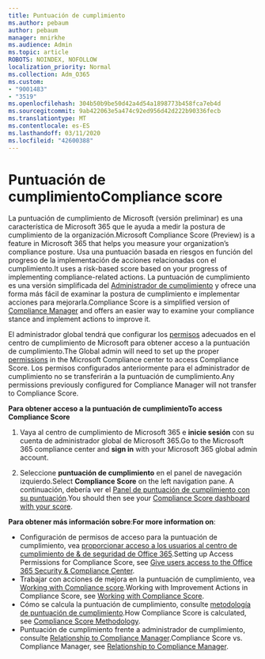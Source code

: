 ```yaml
---
title: Puntuación de cumplimiento
ms.author: pebaum
author: pebaum
manager: mnirkhe
ms.audience: Admin
ms.topic: article
ROBOTS: NOINDEX, NOFOLLOW
localization_priority: Normal
ms.collection: Adm_O365
ms.custom:
- "9001483"
- "3519"
ms.openlocfilehash: 304b50b9be50d42a4d54a1898773b458fca7eb4d
ms.sourcegitcommit: 9ab422063e5a474c92ed956d42d222b90336fecb
ms.translationtype: MT
ms.contentlocale: es-ES
ms.lasthandoff: 03/11/2020
ms.locfileid: "42600388"
---
```

# <a name="compliance-score"></a><span data-ttu-id="ae9c8-102">Puntuación de cumplimiento</span><span class="sxs-lookup"><span data-stu-id="ae9c8-102">Compliance score</span></span>

<span data-ttu-id="ae9c8-103">La puntuación de cumplimiento de Microsoft (versión preliminar) es una característica de Microsoft 365 que le ayuda a medir la postura de cumplimiento de la organización.</span><span class="sxs-lookup"><span data-stu-id="ae9c8-103">Microsoft Compliance Score (Preview) is a feature in Microsoft 365 that helps you measure your organization’s compliance posture.</span></span> <span data-ttu-id="ae9c8-104">Usa una puntuación basada en riesgos en función del progreso de la implementación de acciones relacionadas con el cumplimiento.</span><span class="sxs-lookup"><span data-stu-id="ae9c8-104">It uses a risk-based score based on your progress of implementing compliance-related actions.</span></span>   <span data-ttu-id="ae9c8-105">La puntuación de cumplimiento es una versión simplificada del [Administrador de cumplimiento](https://docs.microsoft.com/microsoft-365/compliance/compliance-manager-overview) y ofrece una forma más fácil de examinar la postura de cumplimiento e implementar acciones para mejorarla.</span><span class="sxs-lookup"><span data-stu-id="ae9c8-105">Compliance Score is a simplified version of [Compliance Manager](https://docs.microsoft.com/microsoft-365/compliance/compliance-manager-overview) and offers an easier way to examine your compliance stance and implement actions to improve it.</span></span> 

<span data-ttu-id="ae9c8-106">El administrador global tendrá que configurar los [permisos](https://docs.microsoft.com/microsoft-365/security/office-365-security/permissions-in-the-security-and-compliance-center) adecuados en el centro de cumplimiento de Microsoft para obtener acceso a la puntuación de cumplimiento.</span><span class="sxs-lookup"><span data-stu-id="ae9c8-106">The Global admin will need to set up the proper [permissions](https://docs.microsoft.com/microsoft-365/security/office-365-security/permissions-in-the-security-and-compliance-center) in the Microsoft Compliance center to access Compliance Score.</span></span>  <span data-ttu-id="ae9c8-107">Los permisos configurados anteriormente para el administrador de cumplimiento no se transferirán a la puntuación de cumplimiento.</span><span class="sxs-lookup"><span data-stu-id="ae9c8-107">Any permissions previously configured for Compliance Manager will not transfer to Compliance Score.</span></span>

<span data-ttu-id="ae9c8-108">**Para obtener acceso a la puntuación de cumplimiento**</span><span class="sxs-lookup"><span data-stu-id="ae9c8-108">**To access Compliance Score**</span></span>

1. <span data-ttu-id="ae9c8-109">Vaya al centro de cumplimiento de Microsoft 365 e **inicie sesión** con su cuenta de administrador global de Microsoft 365.</span><span class="sxs-lookup"><span data-stu-id="ae9c8-109">Go to the Microsoft 365 compliance center and **sign in** with your Microsoft 365 global admin account.</span></span>

2. <span data-ttu-id="ae9c8-110">Seleccione **puntuación de cumplimiento** en el panel de navegación izquierdo.</span><span class="sxs-lookup"><span data-stu-id="ae9c8-110">Select **Compliance Score** on the left navigation pane.</span></span> <span data-ttu-id="ae9c8-111">A continuación, debería ver el [Panel de puntuación de cumplimiento con su puntuación](https://docs.microsoft.com/microsoft-365/compliance/compliance-score-setup#understand-the-compliance-score-dashboard).</span><span class="sxs-lookup"><span data-stu-id="ae9c8-111">You should then see your [Compliance Score dashboard with your score](https://docs.microsoft.com/microsoft-365/compliance/compliance-score-setup#understand-the-compliance-score-dashboard).</span></span>
 

<span data-ttu-id="ae9c8-112">**Para obtener más información sobre**:</span><span class="sxs-lookup"><span data-stu-id="ae9c8-112">**For more information on**:</span></span>

- <span data-ttu-id="ae9c8-113">Configuración de permisos de acceso para la puntuación de cumplimiento, vea [proporcionar acceso a los usuarios al centro de cumplimiento de & de seguridad de Office 365](https://docs.microsoft.com/microsoft-365/security/office-365-security/grant-access-to-the-security-and-compliance-center).</span><span class="sxs-lookup"><span data-stu-id="ae9c8-113">Setting up Access Permissions for Compliance Score, see [Give users access to the Office 365 Security & Compliance Center](https://docs.microsoft.com/microsoft-365/security/office-365-security/grant-access-to-the-security-and-compliance-center).</span></span>
- <span data-ttu-id="ae9c8-114">Trabajar con acciones de mejora en la puntuación de cumplimiento, vea [Working with Compliance score](https://docs.microsoft.com/microsoft-365/compliance/working-with-compliance-score).</span><span class="sxs-lookup"><span data-stu-id="ae9c8-114">Working with Improvement Actions in Compliance Score, see  [Working with Compliance Score](https://docs.microsoft.com/microsoft-365/compliance/working-with-compliance-score).</span></span>
- <span data-ttu-id="ae9c8-115">Cómo se calcula la puntuación de cumplimiento, consulte [metodología de puntuación de cumplimiento](https://docs.microsoft.com/microsoft-365/compliance/compliance-score-methodology).</span><span class="sxs-lookup"><span data-stu-id="ae9c8-115">How Compliance Score is calculated, see [Compliance Score Methodology](https://docs.microsoft.com/microsoft-365/compliance/compliance-score-methodology).</span></span>
- <span data-ttu-id="ae9c8-116">Puntuación de cumplimiento frente a administrador de cumplimiento, consulte [Relationship to Compliance Manager](https://docs.microsoft.com/microsoft-365/compliance/compliance-score#relationship-to-compliance-manager).</span><span class="sxs-lookup"><span data-stu-id="ae9c8-116">Compliance Score vs. Compliance Manager, see [Relationship to Compliance Manager](https://docs.microsoft.com/microsoft-365/compliance/compliance-score#relationship-to-compliance-manager).</span></span>

